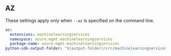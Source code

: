 ## AZ

These settings apply only when `--az` is specified on the command line.

``` yaml $(az)
az:
  extensions: machinelearningservices
  namespace: azure.mgmt.machinelearningservices
  package-name: azure-mgmt-machinelearningservices
python-sdk-output-folder: "$(output-folder)/src/machinelearningservices/azext_machinelearningservices/vendored_sdks/machinelearningservices"
  
```
